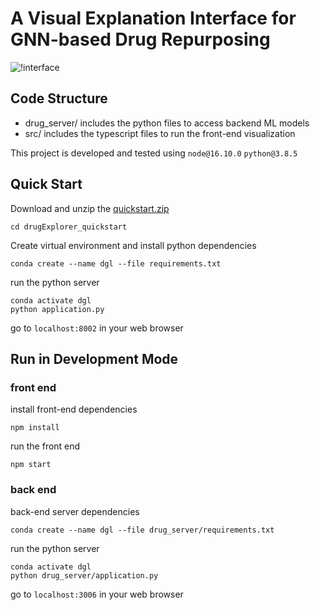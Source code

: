 # A Visual Explanation Interface for GNN-based Drug Repurposing
![!interface](https://github.com/wangqianwen0418/Drug_Explorer/blob/master/imgs/interface.jpg)

## Code Structure
- drug_server/ includes the python files to access backend ML models
- src/ includes the typescript files to run the front-end visualization

This project is developed and tested using `node@16.10.0` `python@3.8.5`

## Quick Start

Download and unzip the [quickstart.zip](https://github.com/wangqianwen0418/Drug_Explorer/raw/master/drugExplorer_quickstart.zip)

```
cd drugExplorer_quickstart
```

Create virtual environment and install python dependencies
```
conda create --name dgl --file requirements.txt
```

run the python server
```
conda activate dgl
python application.py
```

go to `localhost:8002` in your web browser

## Run in Development Mode

### front end

install front-end dependencies
```
npm install
```

run the front end
```
npm start
```

### back end
back-end server dependencies
```
conda create --name dgl --file drug_server/requirements.txt
```

run the python server
```
conda activate dgl
python drug_server/application.py
```

go to `localhost:3006` in your web browser
